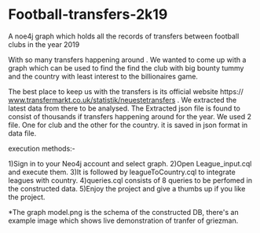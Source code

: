 # Football-transfers-2k19
A noe4j graph which holds all the records of transfers between football clubs in the year 2019

With so many transfers happening around . We wanted to come up with a graph which can be used to find the find the club with big bounty tummy and the country with least interest to the billionaires game.

The best place to keep us with the transfers is its official website https://
www.transfermarkt.co.uk/statistik/neuestetransfers . We extracted the latest data from there to be analysed. The Extracted json file is found to consist of thousands if transfers happening around for the year. We used 2 file. One for club and the other for the country. it is saved in json format in data file.

execution methods:-

1)Sign in to your Neo4j account and select graph.
2)Open League_input.cql and execute them.
3)It is followed by leagueToCountry.cql to integrate leagues with country.
4)queries.cql consists of 8 queries to be perfomed in the constructed data.
5)Enjoy the project and give a thumbs up if you like the project.

*The graph model.png is the schema of the constructed DB, there's an example image which shows live demonstration of tranfer of griezman.
